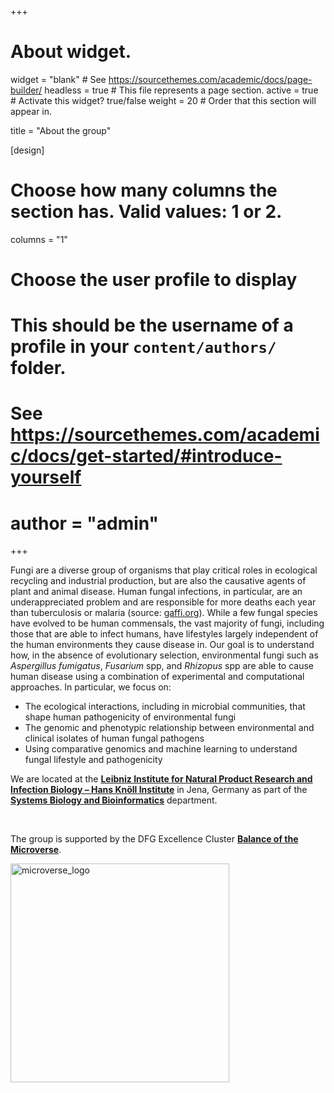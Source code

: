 +++
# About widget.
widget = "blank"  # See https://sourcethemes.com/academic/docs/page-builder/
headless = true  # This file represents a page section.
active = true  # Activate this widget? true/false
weight = 20  # Order that this section will appear in.

title = "About the group"

[design]
  # Choose how many columns the section has. Valid values: 1 or 2.
  columns = "1"

# Choose the user profile to display
# This should be the username of a profile in your `content/authors/` folder.
# See https://sourcethemes.com/academic/docs/get-started/#introduce-yourself
# author = "admin"
+++


Fungi are a diverse group of organisms that play critical roles in ecological recycling and industrial production, but are also the causative agents of plant and animal disease. Human fungal infections, in particular, are an underappreciated problem and are responsible for more deaths each year than tuberculosis or malaria (source: [gaffi.org](https://gaffi.org)). While a few fungal species have evolved to be human commensals, the vast majority of fungi, including those that are able to infect humans, have lifestyles largely independent of the human environments they cause disease in. Our goal is to understand how, in the absence of evolutionary selection, environmental fungi such as *Aspergillus fumigatus*, *Fusarium* spp, and *Rhizopus* spp are able to cause human disease using a combination of experimental and computational approaches. In particular, we focus on:

- The ecological interactions, including in microbial communities, that shape human pathogenicity of environmental fungi
- The genomic and phenotypic relationship between environmental and clinical isolates of human fungal pathogens
- Using comparative genomics and machine learning to understand fungal lifestyle and pathogenicity

We are located at the **[Leibniz Institute for Natural Product Research and Infection Biology – Hans Knöll Institute](https://www.leibniz-hki.de/en/home.html)** in Jena, Germany as part of the **[Systems Biology and Bioinformatics](https://www.leibniz-hki.de/en/systembiologie-und-bioinformatik.html)** department.  

<br>

The group is supported by the DFG Excellence Cluster **[Balance of the Microverse](https://www.microverse-cluster.de/en/)**.  <br>


<a href="https://www.microverse-cluster.de/en/">
<img src="/img/microverse_dfg.png" alt="microverse_logo" width="350px"/>
</a>


